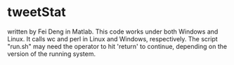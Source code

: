 # tweetStat
written by Fei Deng in Matlab.
This code works under both Windows and Linux. It calls wc and perl in Linux and Windows, respectively.
The script "run.sh" may need the operator to hit 'return' to continue, depending on the version of the running system.
